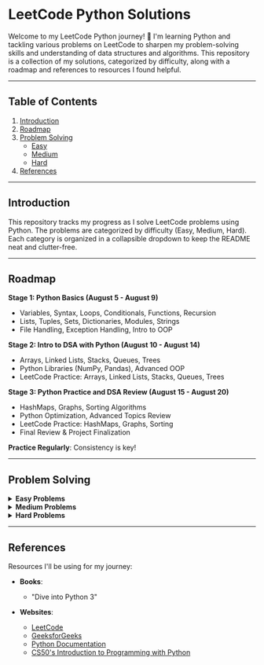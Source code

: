 # LeetCode Python Solutions

Welcome to my LeetCode Python journey! 🚀 I'm learning Python and tackling various problems on LeetCode to sharpen my problem-solving skills and understanding of data structures and algorithms. This repository is a collection of my solutions, categorized by difficulty, along with a roadmap and references to resources I found helpful.

---

## Table of Contents

1. [Introduction](#introduction)
2. [Roadmap](#roadmap)
3. [Problem Solving](#problem-solving)
    - [Easy](#easy)
    - [Medium](#medium)
    - [Hard](#hard)
4. [References](#references)

---

## Introduction

This repository tracks my progress as I solve LeetCode problems using Python. The problems are categorized by difficulty (Easy, Medium, Hard). Each category is organized in a collapsible dropdown to keep the README neat and clutter-free.

---

## Roadmap

**Stage 1: Python Basics (August 5 - August 9)**
- Variables, Syntax, Loops, Conditionals, Functions, Recursion
- Lists, Tuples, Sets, Dictionaries, Modules, Strings
- File Handling, Exception Handling, Intro to OOP

**Stage 2: Intro to DSA with Python (August 10 - August 14)**
- Arrays, Linked Lists, Stacks, Queues, Trees
- Python Libraries (NumPy, Pandas), Advanced OOP
- LeetCode Practice: Arrays, Linked Lists, Stacks, Queues, Trees

**Stage 3: Python Practice and DSA Review (August 15 - August 20)**
- HashMaps, Graphs, Sorting Algorithms
- Python Optimization, Advanced Topics Review
- LeetCode Practice: HashMaps, Graphs, Sorting
- Final Review & Project Finalization

**Practice Regularly**: Consistency is key!

---

## Problem Solving

<details>
<summary><strong>Easy Problems</strong></summary>

- [x] **Two Sum** [(Problem #1)](https://leetcode.com/problems/two-sum/) - Done
- [x] **Palindrome Number** [(Problem #9)](https://leetcode.com/problems/palindrome-number/) - Done
- [x] **Roman to Integer** [(Problem #13)](https://leetcode.com/problems/roman-to-integer/) - Done
- [x] **Longest Common Prefix** [(Problem #14)](https://leetcode.com/problems/longest-common-prefix/) - Done
- [x] **Valid Parentheses** [(Problem #20)](https://leetcode.com/problems/valid-parentheses/) - Done
- [ ] **Merge Two Sorted Lists** [(Problem #21)](https://leetcode.com/problems/merge-two-sorted-lists/) - **Pending** (Need Linked List knowledge)
- [x] **Remove Duplicates from Sorted Array** [(Problem #26)](https://leetcode.com/problems/remove-duplicates-from-sorted-array/) - Done
- [ ] **Remove Element** [(Problem #27)](https://leetcode.com/problems/remove-element/) - **Pending**
- [x] **Find the Index of the First Occurrence in a String** [(Problem #28)](https://leetcode.com/problems/find-the-index-of-the-first-occurrence-in-a-string/) - Done
- [x] **Search Insert Position** [(Problem #35)](https://leetcode.com/problems/search-insert-position/) - Done

</details>

<details>
<summary><strong>Medium Problems</strong></summary>

*Coming soon...*

</details>

<details>
<summary><strong>Hard Problems</strong></summary>

*Coming soon...*

</details>

---

## References

Resources I'll be using for my journey:

- **Books**:
  - "Dive into Python 3"

- **Websites**:
  - [LeetCode](https://leetcode.com/)
  - [GeeksforGeeks](https://www.geeksforgeeks.org/)
  - [Python Documentation](https://docs.python.org/3/)
  - [CS50's Introduction to Programming with Python](https://www.edx.org/learn/python/harvard-university-cs50-s-introduction-to-programming-with-python)
